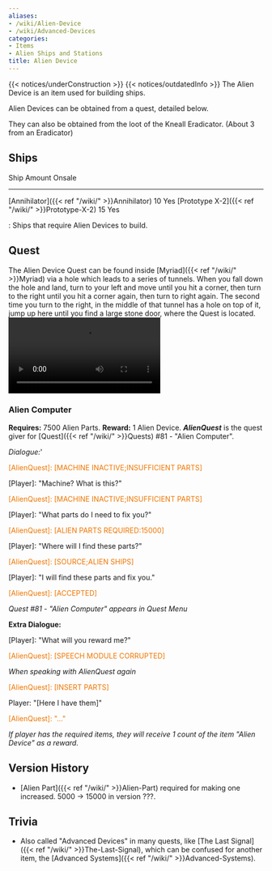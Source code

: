 ```yaml
---
aliases:
- /wiki/Alien-Device
- /wiki/Advanced-Devices
categories:
- Items
- Alien Ships and Stations
title: Alien Device
---
```


{{< notices/underConstruction >}} {{< notices/outdatedInfo >}} The Alien Device is an item used for building ships.

Alien Devices can be obtained from a quest, detailed below.

They can also be obtained from the loot of the Kneall Eradicator. (About 3 from an Eradicator)

## Ships

Ship Amount Onsale

---

[Annihilator]({{< ref "/wiki/" >}}Annihilator) 10 Yes [Prototype X-2]({{< ref "/wiki/" >}}Prototype-X-2) 15 Yes

: Ships that require Alien Devices to build.

## Quest

The Alien Device Quest can be found inside [Myriad]({{< ref "/wiki/" >}}Myriad) via a hole which leads to a series of tunnels. When you fall down the hole and land, turn to your left and move until you hit a corner, then turn to the right until you hit a corner again, then turn to right again. The second time you turn to the right, in the middle of that tunnel has a hole on top of it, jump up here until you find a large stone door, where the Quest is located. ![centre|Video guide on the
location of the Alien Device
Quest.](AlienDeviceGuide.mp4 "centre|Video guide on the location of the Alien Device Quest.")

### Alien Computer 

**Requires:** 7500 Alien Parts. **Reward:** 1 Alien Device.  **_AlienQuest_** is the quest giver for [Quest]({{< ref "/wiki/" >}}Quests) #81 - "Alien Computer".

_Dialogue:_'

<span style="color:#ee7600">[AlienQuest]: [MACHINE INACTIVE;INSUFFICIENT PARTS]</span>

[Player]: "Machine? What is this?"

<span style="color:#ee7600">[AlienQuest]: [MACHINE INACTIVE;INSUFFICIENT PARTS]</span>

[Player]: "What parts do I need to fix you?"

<span style="color:#ee7600">[AlienQuest]: [ALIEN PARTS REQUIRED:15000]</span>

[Player]: "Where will I find these parts?"

<span style="color:#ee7600">[AlienQuest]: [SOURCE;ALIEN SHIPS]</span>

[Player]: "I will find these parts and fix you."

<span style="color:#ee7600">[AlienQuest]: [ACCEPTED]</span>

_Quest #81 - "Alien Computer" appears in Quest Menu_

**Extra Dialogue:**

[Player]: "What will you reward me?"

<span style="color:#ee7600">[AlienQuest]: [SPEECH MODULE CORRUPTED]</span>

_When speaking with AlienQuest again_

<span style="color:#ee7600">[AlienQuest]: [INSERT PARTS]</span>

Player: "[Here I have them]"

<span style="color:#ee7600">[AlienQuest]: "..."</span>

_If player has the required items, they will receive 1 count of the item "Alien Device" as a reward._

## Version History 

- [Alien Part]({{< ref "/wiki/" >}}Alien-Part) required for making one increased. 5000 -> 15000 in version ???.

## Trivia

- Also called "Advanced Devices" in many quests, like [The Last Signal]({{< ref "/wiki/" >}}The-Last-Signal), which can be confused for another item, the [Advanced Systems]({{< ref "/wiki/" >}}Advanced-Systems).